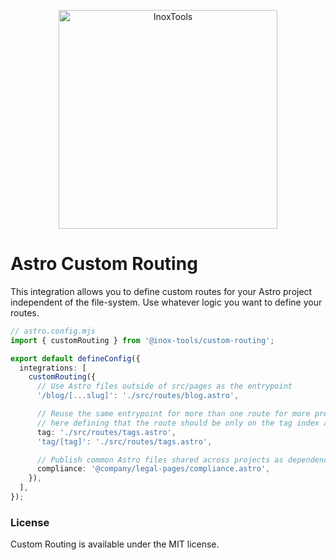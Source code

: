 <p align="center">
    <img alt="InoxTools" width="350px" src="https://github.com/Fryuni/inox-tools/blob/main/assets/shield.png?raw=true"/>
</p>

# Astro Custom Routing

This integration allows you to define custom routes for your Astro project independent of the file-system. Use whatever logic you want to define your routes.

```ts
// astro.config.mjs
import { customRouting } from '@inox-tools/custom-routing';

export default defineConfig({
  integrations: [
    customRouting({
      // Use Astro files outside of src/pages as the entrypoint
      '/blog/[...slug]': './src/routes/blog.astro',

      // Reuse the same entrypoint for more than one route for more precise control
      // here defining that the route should be only on the tag index and with a single segment
      tag: './src/routes/tags.astro',
      'tag/[tag]': './src/routes/tags.astro',

      // Publish common Astro files shared across projects as dependencies and use them here
      compliance: '@company/legal-pages/compliance.astro',
    }),
  ],
});
```

### License

Custom Routing is available under the MIT license.
